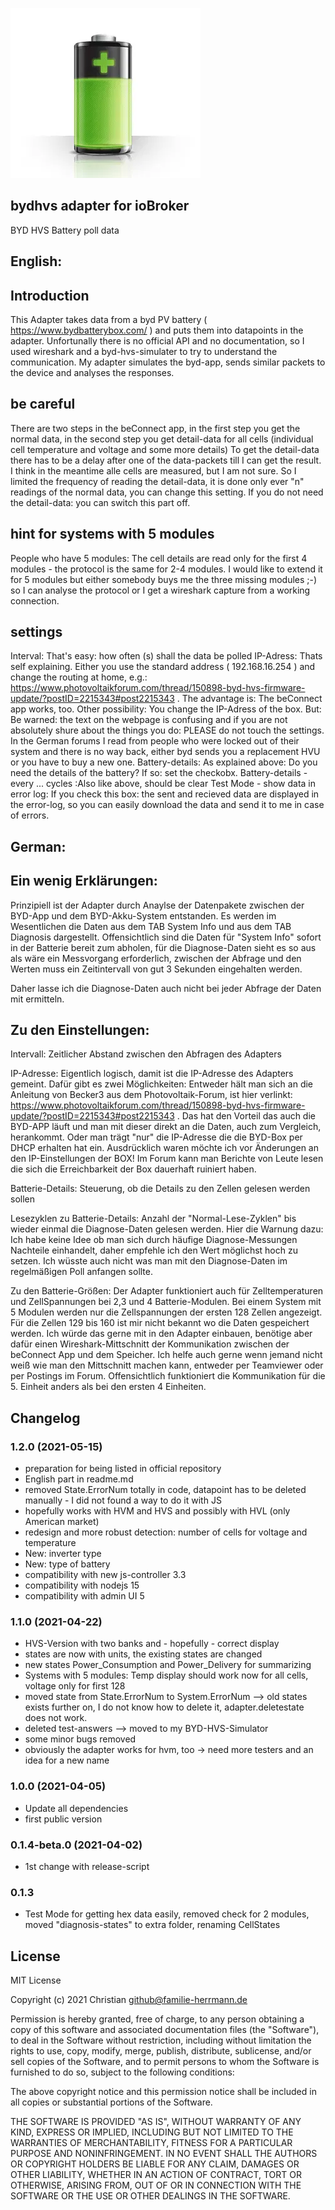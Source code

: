 ![Logo](admin/bydhvs.png)

## bydhvs adapter for ioBroker

BYD HVS Battery poll data

## English:

## Introduction

This Adapter takes data from a byd PV battery ( https://www.bydbatterybox.com/ ) and puts them into datapoints in the adapter. Unfortunally there is no official API and no documentation, so I used wireshark and a byd-hvs-simulater to try to understand the communication. My adapter simulates the byd-app, sends similar packets to the device and analyses the responses. 

## be careful

There are two steps in the beConnect app, in the first step you get the normal data, in the second step you get detail-data for all cells (individual cell temperature and voltage and some more details) To get the detail-data there has to be a delay after one of the data-packets till I can get the result. I think in the meantime alle cells are measured, but I am not sure. So I limited the frequency of reading the detail-data, it is done only ever "n" readings of the normal data, you can change this setting. If you do not need the detail-data: you can switch this part off.

## hint for systems with 5 modules

People who have 5 modules: The cell details are read only for the first 4 modules - the protocol is the same for 2-4 modules. I would like to extend it for 5 modules but either somebody buys me the three missing modules ;-) so I can analyse the protocol or I get a wireshark capture from a working connection.

## settings

Interval: That's easy: how often (s) shall the data be polled
IP-Adress: Thats self explaining. Either you use the standard address ( 192.168.16.254 ) and change the routing at home, e.g.: https://www.photovoltaikforum.com/thread/150898-byd-hvs-firmware-update/?postID=2215343#post2215343 . The advantage is: The beConnect app works, too. Other possibility: You change the IP-Adress of the box. But: Be warned: the text on the webpage is confusing and if you are not absolutely shure about the things you do: PLEASE do not touch the settings. In the German forums I read from people who were locked out of their system and there is no way back, either byd sends you a replacement HVU or you have to buy a new one. 
Battery-details: As explained above: Do you need the details of the battery? If so: set the checkobx.
Battery-details - every ... cycles :Also like above, should be clear
Test Mode - show data in error log: If you check this box: the sent and recieved data are displayed in the error-log, so you can easily download the data and send it to me in case of errors.


## German:


## Ein wenig Erklärungen:

Prinzipiell ist der Adapter durch Anaylse der Datenpakete zwischen der BYD-App und dem BYD-Akku-System entstanden. Es werden im Wesentlichen die Daten aus dem TAB System Info und aus dem TAB Diagnosis dargestellt. Offensichtlich sind die Daten für "System Info" sofort in der Batterie bereit zum abholen, für die Diagnose-Daten sieht es so aus als wäre ein Messvorgang erforderlich, zwischen der Abfrage und den Werten muss ein Zeitintervall von gut 3 Sekunden eingehalten werden. 

Daher lasse ich die Diagnose-Daten auch nicht bei jeder Abfrage der Daten mit ermitteln.

## Zu den Einstellungen:
Intervall: Zeitlicher Abstand zwischen den Abfragen des Adapters

IP-Adresse: Eigentlich logisch, damit ist die IP-Adresse des Adapters gemeint. Dafür gibt es zwei Möglichkeiten: Entweder hält man sich an die Anleitung von Becker3 aus dem Photovoltaik-Forum, ist hier verlinkt: https://www.photovoltaikforum.com/thread/150898-byd-hvs-firmware-update/?postID=2215343#post2215343 . Das hat den Vorteil das auch die BYD-APP läuft und man mit dieser direkt an die Daten, auch zum Vergleich, herankommt. Oder man trägt "nur" die IP-Adresse die die BYD-Box per DHCP erhalten hat ein. Ausdrücklich waren möchte ich vor Änderungen an den IP-Einstellungen der BOX! Im Forum kann man Berichte von Leute lesen die sich die Erreichbarkeit der Box dauerhaft ruiniert haben. 

Batterie-Details: Steuerung, ob die Details zu den Zellen gelesen werden sollen

Lesezyklen zu Batterie-Details: Anzahl der "Normal-Lese-Zyklen" bis wieder einmal die Diagnose-Daten gelesen werden. Hier die Warnung dazu: Ich habe keine Idee ob man sich durch häufige Diagnose-Messungen Nachteile einhandelt, daher empfehle ich den Wert möglichst hoch zu setzen. Ich wüsste auch nicht was man mit den Diagnose-Daten im regelmäßigen Poll anfangen sollte.

Zu den Batterie-Größen: Der Adapter funktioniert auch für Zelltemperaturen und ZellSpannungen bei 2,3 und 4 Batterie-Modulen. Bei einem System mit 5 Modulen werden nur die Zellspannungen der ersten 128 Zellen angezeigt. Für die Zellen 129 bis 160 ist mir nicht bekannt wo die Daten gespeichert werden. Ich würde das gerne mit in den Adapter einbauen, benötige aber dafür einen Wireshark-Mittschnitt der Kommunikation zwischen der beConnect App und dem Speicher. Ich helfe auch gerne wenn jemand nicht weiß wie man den Mittschnitt machen kann, entweder per Teamviewer oder per Postings im Forum. Offensichtlich funktioniert die Kommunikation für die 5. Einheit anders als bei den ersten 4 Einheiten. 


## Changelog
<!--
	Placeholder for the next version (at the beginning of the line):
	### __WORK IN PROGRESS__
-->
### 1.2.0 (2021-05-15)
* preparation for being listed in official repository
* English part in readme.md
* removed State.ErrorNum totally in code, datapoint has to be deleted manually - I did not found a way to do it with JS
* hopefully works with HVM and HVS and possibly with HVL (only American market)
* redesign and more robust detection: number of cells for voltage and temperature
* New: inverter type
* New: type of battery 
* compatibility with new js-controller 3.3
* compatibility with nodejs 15
* compatibility with admin UI 5


### 1.1.0 (2021-04-22)
* HVS-Version with two banks and - hopefully - correct display
* states are now with units, the existing states are changed
* new states Power_Consumption and Power_Delivery for summarizing 
* Systems with 5 modules: Temp display should work now for all cells, voltage only for first 128
* moved state from State.ErrorNum to System.ErrorNum --> old states exists further on, I do not know how to delete it, adapter.deletestate does not work.
* deleted test-answers --> moved to my BYD-HVS-Simulator
* some minor bugs removed
* obviously the adapter works for hvm, too -> need more testers and an idea for a new name

### 1.0.0 (2021-04-05)
* Update all dependencies
* first public version
### 0.1.4-beta.0 (2021-04-02)
* 1st change with release-script
### 0.1.3
- Test Mode for getting hex data easily, removed check for 2 modules, moved "diagnosis-states" to extra folder, renaming CellStates
###

## License
MIT License

Copyright (c) 2021 Christian <github@familie-herrmann.de>

Permission is hereby granted, free of charge, to any person obtaining a copy
of this software and associated documentation files (the "Software"), to deal
in the Software without restriction, including without limitation the rights
to use, copy, modify, merge, publish, distribute, sublicense, and/or sell
copies of the Software, and to permit persons to whom the Software is
furnished to do so, subject to the following conditions:

The above copyright notice and this permission notice shall be included in all
copies or substantial portions of the Software.

THE SOFTWARE IS PROVIDED "AS IS", WITHOUT WARRANTY OF ANY KIND, EXPRESS OR
IMPLIED, INCLUDING BUT NOT LIMITED TO THE WARRANTIES OF MERCHANTABILITY,
FITNESS FOR A PARTICULAR PURPOSE AND NONINFRINGEMENT. IN NO EVENT SHALL THE
AUTHORS OR COPYRIGHT HOLDERS BE LIABLE FOR ANY CLAIM, DAMAGES OR OTHER
LIABILITY, WHETHER IN AN ACTION OF CONTRACT, TORT OR OTHERWISE, ARISING FROM,
OUT OF OR IN CONNECTION WITH THE SOFTWARE OR THE USE OR OTHER DEALINGS IN THE
SOFTWARE.